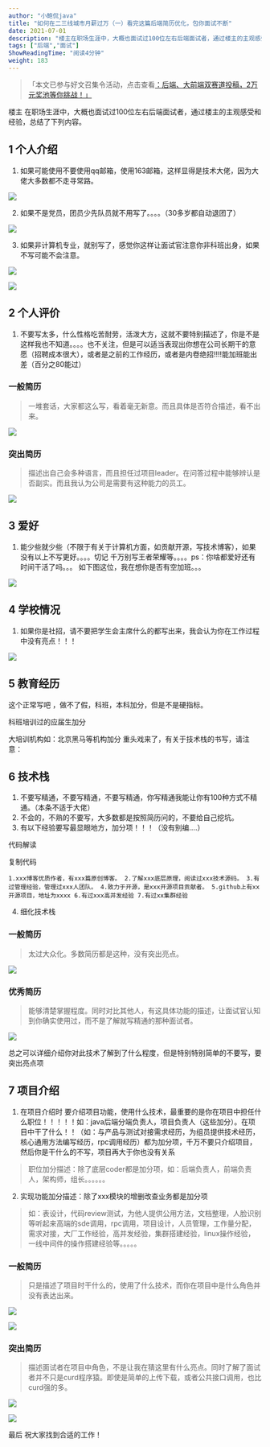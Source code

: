 ```yaml
---
author: "小鲍侃java"
title: "如何在二三线城市月薪过万（一）看完这篇后端简历优化，包你面试不断"
date: 2021-07-01
description: "楼主在职场生涯中，大概也面试过100位左右后端面试者，通过楼主的主观感受和经验，总结了下列内容。1个人介绍如果可能使用不要使用qq邮箱，使用163邮箱，这样显得是技术大佬，因为大佬大多数都不走"
tags: ["后端","面试"]
ShowReadingTime: "阅读4分钟"
weight: 183
---
```

> 「本文已参与好文召集令活动，点击查看[：后端、大前端双赛道投稿，2万元奖池等你挑战！」](https://juejin.cn/post/6978685539985653767 "https://juejin.cn/post/6978685539985653767")

楼主 在职场生涯中，大概也面试过100位左右后端面试者，通过楼主的主观感受和经验，总结了下列内容。

1 个人介绍
------

1.  如果可能使用不要使用qq邮箱，使用163邮箱，这样显得是技术大佬，因为大佬大多数都不走寻常路。

![](https://p9-juejin.byteimg.com/tos-cn-i-k3u1fbpfcp/a58349414f164a09b706fd21c6910272~tplv-k3u1fbpfcp-zoom-in-crop-mark:1512:0:0:0.awebp)

2.  如果不是党员，团员少先队员就不用写了。。。。（30多岁都自动退团了）

![](https://p6-juejin.byteimg.com/tos-cn-i-k3u1fbpfcp/7f1c49aed4c440a68252787089cba3d5~tplv-k3u1fbpfcp-zoom-in-crop-mark:1512:0:0:0.awebp)

3.  如果非计算机专业，就别写了，感觉你这样让面试官注意你非科班出身，如果不写可能不会注意。

![](https://p3-juejin.byteimg.com/tos-cn-i-k3u1fbpfcp/63b4197ce5514b82b3f32cae90d40d19~tplv-k3u1fbpfcp-zoom-in-crop-mark:1512:0:0:0.awebp)

![](https://p9-juejin.byteimg.com/tos-cn-i-k3u1fbpfcp/c226712771d74c3f8e30dafeec7b7dc2~tplv-k3u1fbpfcp-zoom-in-crop-mark:1512:0:0:0.awebp)

2 个人评价
------

1.  不要写太多，什么性格吃苦耐劳，活泼大方，这就不要特别描述了，你是不是这样我也不知道。。。。也不关注，但是可以适当表现出你想在公司长期干的意愿（招聘成本很大），或者是之前的工作经历，或者是内卷绝招!!!!能加班能出差（百分之80能过）

### 一般简历

> 一堆套话，大家都这么写，看着毫无新意。而且具体是否符合描述，看不出来。

![](https://p6-juejin.byteimg.com/tos-cn-i-k3u1fbpfcp/dfeacf76f1244f82897412ee23ace6fa~tplv-k3u1fbpfcp-zoom-in-crop-mark:1512:0:0:0.awebp)

### 突出简历

> 描述出自己会多种语言，而且担任过项目leader。在问答过程中能够辨认是否副实。而且我认为公司是需要有这种能力的员工。

![](https://p9-juejin.byteimg.com/tos-cn-i-k3u1fbpfcp/b0ce6f34ab1b47e8971adc36dcde1173~tplv-k3u1fbpfcp-zoom-in-crop-mark:1512:0:0:0.awebp)

3 爱好
----

1.  能少些就少些（不限于有关于计算机方面，如贡献开源，写技术博客），如果没有以上不写更好。。。。切记 千万别写王者荣耀等。。。。ps：你啥都爱好还有时间干活了吗。。。 如下图这位，我在想你是否有空加班。。。

![](https://p6-juejin.byteimg.com/tos-cn-i-k3u1fbpfcp/57bdc91898374646ad3d179530392855~tplv-k3u1fbpfcp-zoom-in-crop-mark:1512:0:0:0.awebp)

4 学校情况
------

1.  如果你是社招，请不要把学生会主席什么的都写出来，我会认为你在工作过程中没有亮点！！！

![](https://p3-juejin.byteimg.com/tos-cn-i-k3u1fbpfcp/c13287ba0bae44c9af9b00456de01d22~tplv-k3u1fbpfcp-zoom-in-crop-mark:1512:0:0:0.awebp)

5 教育经历
------

这个正常写吧 ，做不了假，科班，本科加分，但是不是硬指标。

科班培训过的应届生加分

大培训机构如：北京黑马等机构加分 重头戏来了，有关于技术栈的书写，请注意：

6 技术栈
-----

1.  不要写精通，不要写精通，不要写精通，你写精通我能让你有100种方式不精通。（本条不适于大佬）
2.  不会的，不熟的不要写，大多数都是按照简历问的，不要给自己挖坑。
3.  有以下经验要写最显眼地方，加分项！！！（没有别编....）

 代码解读

复制代码

`1.xxx博客优质作者，有xxx篇原创博客。 2.了解xxx底层原理，阅读过xxx技术源码。 3.有过管理经验，管理过xxx人团队。 4.致力于开源，是xxx开源项目贡献者。 5.github上有xx开源项目，地址为xxxx 6.有过xxx高并发经验 7.有过xx集群经验`

4.  细化技术栈

### 一般简历

> 太过大众化。多数简历都是这种，没有突出亮点。

![](https://p9-juejin.byteimg.com/tos-cn-i-k3u1fbpfcp/c1975f479f1f40d592985dfe778d8f1a~tplv-k3u1fbpfcp-zoom-in-crop-mark:1512:0:0:0.awebp)

### 优秀简历

> 能够清楚掌握程度。同时对比其他人，有这具体功能的描述，让面试官认知到你确实使用过，而不是了解就写精通的那种面试者。

![](https://p9-juejin.byteimg.com/tos-cn-i-k3u1fbpfcp/6c2c2fe91f8f46669358c10b9a82f298~tplv-k3u1fbpfcp-zoom-in-crop-mark:1512:0:0:0.awebp)

总之可以详细介绍你对此技术了解到了什么程度，但是特别特别简单的不要写，要突出亮点项

7 项目介绍
------

1.  在项目介绍时 要介绍项目功能，使用什么技术，最重要的是你在项目中担任什么职位！！！！！如：java后端分端负责人，项目负责人（这些加分）。在项目中干了什么！！（如：与产品与测试对接需求经历，为组员提供技术经历，核心通用方法编写经历，rpc调用经历）都为加分项，千万不要只介绍项目，然后你是干什么的不写，项目再大于你也没有关系

> 职位加分描述：除了底层coder都是加分项，如：后端负责人，前端负责人，架构师，组长。。。。。。

2.  实现功能加分描述：除了xxx模块的增删改查业务都是加分项

> 如：表设计，代码review测试，为他人提供公用方法，文档整理，人脸识别等听起来高端的sde调用，rpc调用，项目设计，人员管理，工作量分配，需求对接，大厂工作经验，高并发经验，集群搭建经验，linux操作经验，一线中间件的操作搭建经验等。。。。。

### 一般简历

> 只是描述了项目时干什么的，使用了什么技术，而你在项目中是什么角色并没有表达出来。

![](https://p1-juejin.byteimg.com/tos-cn-i-k3u1fbpfcp/5553d8c6c034481ca57bbfaa62cc8e7e~tplv-k3u1fbpfcp-zoom-in-crop-mark:1512:0:0:0.awebp)

![](https://p6-juejin.byteimg.com/tos-cn-i-k3u1fbpfcp/d1b5d2e8888b48c997577c5995484d63~tplv-k3u1fbpfcp-zoom-in-crop-mark:1512:0:0:0.awebp)

### 突出简历

> 描述面试者在项目中角色，不是让我在猜这里有什么亮点。同时了解了面试者并不只是curd程序猿。即使是简单的上传下载，或者公共接口调用，也比curd强的多。

![](https://p6-juejin.byteimg.com/tos-cn-i-k3u1fbpfcp/7db5ff7961f94a1f850f4955ccfba8a9~tplv-k3u1fbpfcp-zoom-in-crop-mark:1512:0:0:0.awebp)

![](https://p3-juejin.byteimg.com/tos-cn-i-k3u1fbpfcp/2663f62ad9d94732b3c8fdd2490c8a6f~tplv-k3u1fbpfcp-zoom-in-crop-mark:1512:0:0:0.awebp)

最后 祝大家找到合适的工作！